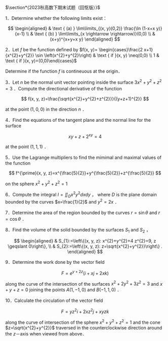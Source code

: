 $\section*{2023秋高数下期末试题（回怄版）}$

1．Determine whether the following limits exist：

$$
\begin{aligned}
& \text { (a) } \lim\limits_{(x, y)(0,2)} \frac{\ln (1-x+x y)}{x-1} \\
& \text { (b) } \lim\limits_{x \rightarrow \rightarrow)}(0,0) \\
& (x+y)^{x+y+x y}
\end{aligned}
$$

2．Let $f$ be the function defined by $f(x, y)= \begin{cases}\frac{2 x+1}{x^{2}+y^{2}} \sin \left(x^{2}+y^{2}\right) & \text { if }(x, y) \neq(0,0) \\ 1 & \text { if }(x, y)=(0,0)\end{cases}$

Determine if the function $f$ is contineuous at the origin．

3．Let $n$ be the normal unit vector pointing inside the surface $3 x^{2}+y^{2}+z^{2}=3$ ．Compute the directional derivative of the function

$$
f(x, y, z)=\frac{\sqrt{x^{2}+y^{2}+z^{2}}}{(y+z+1)^{2}}
$$

at the point $(1,0,0)$ in the direction $n$ ．

4．Find the equations of the tangent plane and the normal line for the surface

$$
x y+z+2^{x y}=4
$$

at the point $(1,1,1)$ ．

5．Use the Lagrange multipliers to find the mimimal and maximal values of the function

$$
f^{\prime}(x, y, z)=x^{\frac{5}{2}}+y^{\frac{5}{2}}+z^{\frac{5}{2}}
$$

on the sphere $x^{2}+y^{2}+z^{2}=1$

6．Compute the integral $I=\iint_{D} x^{2} y^{2} d x d y$ ， where $D$ is the plane domain bounded by the curves $x=\frac{1}{2}$ and $y^{2}=2 x$ ．

7．Determine the area of the region bounded by the curves $r=\sin \theta$ and $r=\cos \theta$ ．

8．Find the volume of the solid bounded by the surfaces $S_{1}$ and $S_{2}$ ，

$$
\begin{aligned}
& S_{1}:=\left\{(x, y, z): x^{2}+y^{2}+4 z^{2}=9, z \geqslant 0\right\}, \\
& S_{2}:=\left\{(x, y, z): z=\sqrt{x^{2}+y^{2}}\right\} .
\end{aligned}
$$

9．Determine the work done by the vector field

$$
F=e^{y+2 z}(i+x j+2 x k)
$$

along the curve of the intersection of the surfaces $x^{2}+2 y^{2}+3 z^{2}=3$ and $x+y+z=0$ joining the points $A(1,-1,0)$ and $B(-1,1,0)$ ．

10．Calculate the circulation of the vector field

$$
F=y z^{2} i+2 x z^{2} j+x y z k
$$

along the curve of intersection of the sphere $x^{2}+y^{2}+z^{2}=1$ and the cone $z=\sqrt{x^{2}+y^{2}}$ traversed in the counterclockwise direction around the $z$－axis when viewed from above．

